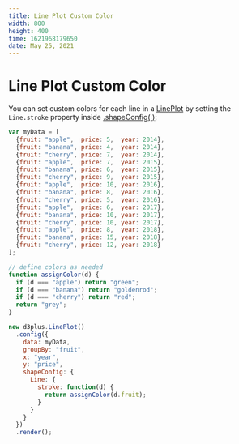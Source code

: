 ```yaml
---
title: Line Plot Custom Color
width: 800
height: 400
time: 1621968179650
date: May 25, 2021
---
```


# Line Plot Custom Color

You can set custom colors for each line in a [LinePlot](http://d3plus.org/docs/#LinePlot) by setting the `Line.stroke` property inside [.shapeConfig( )](http://d3plus.org/docs/#Viz.shapeConfig):

```js
var myData = [
  {fruit: "apple",  price: 5,  year: 2014},
  {fruit: "banana", price: 4,  year: 2014},
  {fruit: "cherry", price: 7,  year: 2014},
  {fruit: "apple",  price: 7,  year: 2015},
  {fruit: "banana", price: 6,  year: 2015},
  {fruit: "cherry", price: 9,  year: 2015},
  {fruit: "apple",  price: 10, year: 2016},
  {fruit: "banana", price: 8,  year: 2016},
  {fruit: "cherry", price: 5,  year: 2016},
  {fruit: "apple",  price: 6,  year: 2017},
  {fruit: "banana", price: 10, year: 2017},
  {fruit: "cherry", price: 10, year: 2017},
  {fruit: "apple",  price: 8,  year: 2018},
  {fruit: "banana", price: 15, year: 2018},
  {fruit: "cherry", price: 12, year: 2018}
];

// define colors as needed
function assignColor(d) {
  if (d === "apple") return "green";
  if (d === "banana") return "goldenrod";
  if (d === "cherry") return "red";
  return "grey";
}

new d3plus.LinePlot()
  .config({
    data: myData,
    groupBy: "fruit",
    x: "year",
    y: "price",
    shapeConfig: {
      Line: {
        stroke: function(d) {
          return assignColor(d.fruit);
        }
      }
    }
  })
  .render();
```

